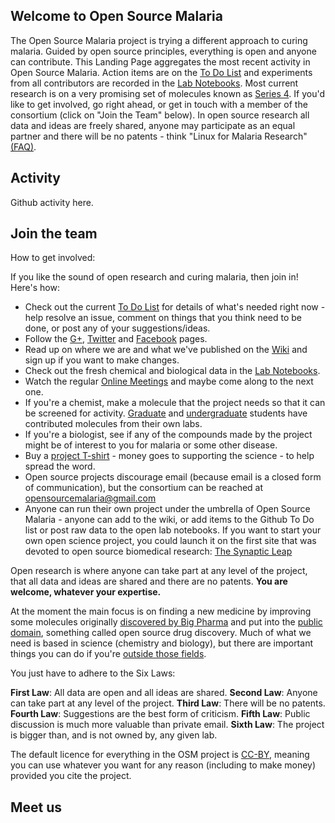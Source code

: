 ## Welcome to Open Source Malaria

The Open Source Malaria project is trying a different approach to curing malaria. Guided by open source principles, everything is open and anyone can contribute.
This Landing Page aggregates the most recent activity in Open Source Malaria. Action items are on the [To Do List](https://github.com/OpenSourceMalaria/OSM_To_Do_List/issues?q=is%3Aopen) and experiments from all contributors are recorded in the [Lab Notebooks](https://github.com/OpenSourceMalaria/About-StartHere-FAQ). Most current research is on a very promising set of molecules known as [Series 4](http://openwetware.org/wiki/OpenSourceMalaria:Triazolopyrazine_%28TP%29_Series). If you'd like to get involved, go right ahead, or get in touch with a member of the consortium (click on "Join the Team" below). In open source research all data and ideas are freely shared, anyone may participate as an equal partner and there will be no patents - think "Linux for Malaria Research" [(FAQ)](http://openwetware.org/wiki/OpenSourceMalaria:FAQ).


## Activity

Github activity here.

## Join the team

How to get involved:

If you like the sound of open research and curing malaria, then join in! Here's how:

* Check out the current [To Do List](https://github.com/OpenSourceMalaria/OSM_To_Do_List/issues?state=open) for details of what's needed right now - help resolve an issue, comment on things that you think need to be done, or post any of your suggestions/ideas.
* Follow the [G+](https://plus.google.com/u/0/b/114702323662314783325/communities/105318249049322037798), [Twitter](https://twitter.com/O_S_M) and [Facebook](http://facebook.com/OpenSourceMalaria) pages.
* Read up on where we are and what we've published on the [Wiki](http://openwetware.org/wiki/OpenSourceMalaria) and sign up if you want to make changes.
* Check out the fresh chemical and biological data in the [Lab Notebooks](https://github.com/OpenSourceMalaria/About-StartHere-FAQ).
* Watch the regular [Online Meetings](http://www.youtube.com/user/OSDDMalaria/) and maybe come along to the next one.
* If you're a chemist, make a molecule that the project needs so that it can be screened for activity. [Graduate](https://intermolecular.wordpress.com/2013/07/15/an-example-of-open-source-drug-discovery/) and [undergraduate](https://intermolecular.wordpress.com/2014/10/03/crowdsourcing-drug-discovery/) students have contributed molecules from their own labs.
* If you're a biologist, see if any of the compounds made by the project might be of interest to you for malaria or some other disease.
* Buy a [project T-shirt](http://www.redbubble.com/people/osddmalaria/) - money goes to supporting the science - to help spread the word.
* Open source projects discourage email (because email is a closed form of communication), but the consortium can be reached at opensourcemalaria@gmail.com
* Anyone can run their own project under the umbrella of Open Source Malaria - anyone can add to the wiki, or add items to the Github To Do list or post raw data to the open lab notebooks. If you want to start your own open science project, you could launch it on the first site that was devoted to open source biomedical research: [The Synaptic Leap](http://www.thesynapticleap.org/)

Open research is where anyone can take part at any level of the project, that all data and ideas are shared and there are no patents. **You are welcome, whatever your expertise.**

At the moment the main focus is on finding a new medicine by improving some molecules originally [discovered by Big Pharma](http://www.nature.com/nature/journal/v465/n7296/full/nature09107.html) and put into the [public domain](https://www.ebi.ac.uk/chembl/malaria/), something called open source drug discovery. Much of what we need is based in science (chemistry and biology), but there are important things you can do if you're [outside those fields](https://github.com/OpenSourceMalaria/OSM_To_Do_List/issues?labels=Non-Science&page=1&state=open).

You just have to adhere to the Six Laws:

**First Law**: All data are open and all ideas are shared.
**Second Law**: Anyone can take part at any level of the project.
**Third Law**: There will be no patents.
**Fourth Law**: Suggestions are the best form of criticism.
**Fifth Law**: Public discussion is much more valuable than private email.
**Sixth Law**: The project is bigger than, and is not owned by, any given lab.

The default licence for everything in the OSM project is [CC-BY](http://creativecommons.org/licenses/by/3.0/), meaning you can use whatever you want for any reason (including to make money) provided you cite the project.

## Meet us

